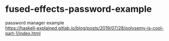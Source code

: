# fused-effects-password-example  
password manager example  
https://haskell-explained.gitlab.io/blog/posts/2019/07/28/polysemy-is-cool-part-1/index.html
